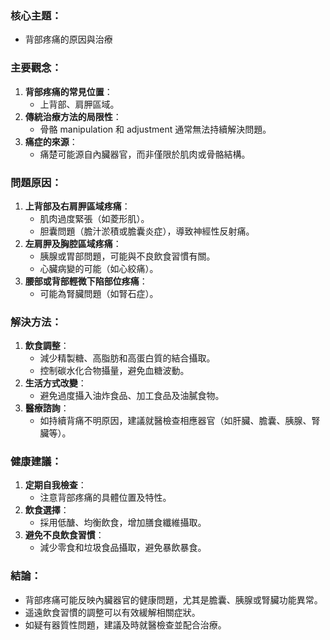 ### 核心主題：  
- 背部疼痛的原因與治療  

### 主要觀念：  
1. **背部疼痛的常見位置**：  
   - 上背部、肩胛區域。  
2. **傳統治療方法的局限性**：  
   - 骨骼 manipulation 和 adjustment 通常無法持續解決問題。  
3. **痛症的來源**：  
   - 痛楚可能源自內臟器官，而非僅限於肌肉或骨骼結構。  

### 問題原因：  
1. **上背部及右肩胛區域疼痛**：  
   - 肌肉過度緊張（如菱形肌）。  
   - 胆囊問題（膽汁淤積或膽囊炎症），導致神經性反射痛。  
2. **左肩胛及胸腔區域疼痛**：  
   - 胰腺或胃部問題，可能與不良飲食習慣有關。  
   - 心臟病變的可能（如心絞痛）。  
3. **腰部或背部輕微下陷部位疼痛**：  
   - 可能為腎臟問題（如腎石症）。  

### 解決方法：  
1. **飲食調整**：  
   - 減少精製糖、高脂肪和高蛋白質的結合攝取。  
   - 控制碳水化合物攝量，避免血糖波動。  
2. **生活方式改變**：  
   - 避免過度攝入油炸食品、加工食品及油膩食物。  
3. **醫療諮詢**：  
   - 如持續背痛不明原因，建議就醫檢查相應器官（如肝臟、膽囊、胰腺、腎臟等）。  

### 健康建議：  
1. **定期自我檢查**：  
   - 注意背部疼痛的具體位置及特性。  
2. **飲食選擇**：  
   - 採用低醣、均衡飲食，增加膳食纖維攝取。  
3. **避免不良飲食習慣**：  
   - 減少零食和垃圾食品攝取，避免暴飲暴食。  

### 結論：  
- 背部疼痛可能反映內臟器官的健康問題，尤其是膽囊、胰腺或腎臟功能異常。  
- 遥遠飲食習慣的調整可以有效緩解相關症狀。  
- 如疑有器質性問題，建議及時就醫檢查並配合治療。